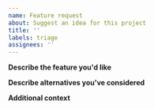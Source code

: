 ```yaml
---
name: Feature request
about: Suggest an idea for this project
title: ''
labels: triage
assignees: ''
---
```


**Describe the feature you'd like**

<!-- A clear and concise description of what you want to happen. -->

**Describe alternatives you've considered**

<!-- A clear and concise description of any alternative solutions or features you've considered. -->

**Additional context**

<!-- Add any other context or screenshots about the feature request here. -->

